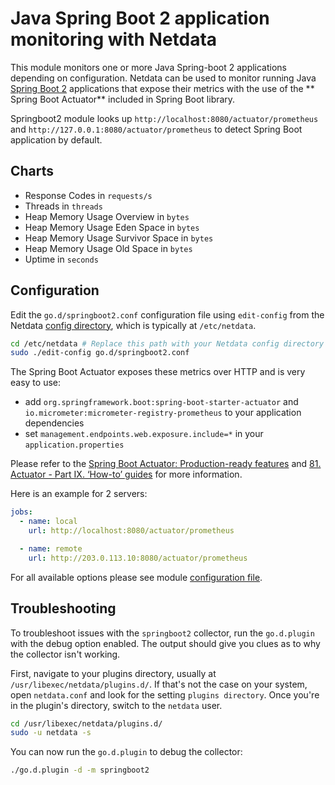 <!--
title: "Java Spring Boot 2 application monitoring with Netdata"
description: "Monitor the health and performance of Spring Boot 2-compatible apps with zero configuration, per-second metric granularity, and interactive visualizations."
custom_edit_url: https://github.com/netdata/go.d.plugin/edit/master/modules/springboot2/README.md
sidebar_label: "Java Spring Boot 2 applications"
-->

# Java Spring Boot 2 application monitoring with Netdata

This module monitors one or more Java Spring-boot 2 applications depending on configuration. Netdata can be used to
monitor running Java [Spring Boot 2](https://spring.io/) applications that expose their metrics with the use of the **
Spring Boot Actuator** included in Spring Boot library.

Springboot2 module looks up `http://localhost:8080/actuator/prometheus` and `http://127.0.0.1:8080/actuator/prometheus`
to detect Spring Boot application by default.

## Charts

- Response Codes in `requests/s`
- Threads in `threads`
- Heap Memory Usage Overview in `bytes`
- Heap Memory Usage Eden Space in `bytes`
- Heap Memory Usage Survivor Space in `bytes`
- Heap Memory Usage Old Space in `bytes`
- Uptime in `seconds`

## Configuration

Edit the `go.d/springboot2.conf` configuration file using `edit-config` from the
Netdata [config directory](https://learn.netdata.cloud/docs/configure/nodes), which is typically at `/etc/netdata`.

```bash
cd /etc/netdata # Replace this path with your Netdata config directory
sudo ./edit-config go.d/springboot2.conf
```

The Spring Boot Actuator exposes these metrics over HTTP and is very easy to use:

- add `org.springframework.boot:spring-boot-starter-actuator` and `io.micrometer:micrometer-registry-prometheus` to your
  application dependencies
- set `management.endpoints.web.exposure.include=*` in your `application.properties`

Please refer to
the [Spring Boot Actuator: Production-ready features](https://docs.spring.io/spring-boot/docs/current/reference/html/production-ready.html)
and [81. Actuator - Part IX. ‘How-to’ guides](https://docs.spring.io/spring-boot/docs/current/reference/html/howto-actuator.html)
for more information.

Here is an example for 2 servers:

```yaml
jobs:
  - name: local
    url: http://localhost:8080/actuator/prometheus

  - name: remote
    url: http://203.0.113.10:8080/actuator/prometheus
```

For all available options please see
module [configuration file](https://github.com/netdata/go.d.plugin/blob/master/config/go.d/springboot2.conf).

## Troubleshooting

To troubleshoot issues with the `springboot2` collector, run the `go.d.plugin` with the debug option enabled. The output
should give you clues as to why the collector isn't working.

First, navigate to your plugins directory, usually at `/usr/libexec/netdata/plugins.d/`. If that's not the case on your
system, open `netdata.conf` and look for the setting `plugins directory`. Once you're in the plugin's directory, switch
to the `netdata` user.

```bash
cd /usr/libexec/netdata/plugins.d/
sudo -u netdata -s
```

You can now run the `go.d.plugin` to debug the collector:

```bash
./go.d.plugin -d -m springboot2
```
